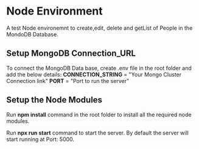 # Node Environment
A test Node environemnt to create,edit, delete and getList of People in the MondoDB Database.

## Setup MongoDB Connection_URL
To connect the MongoDB Data base, create .env file in the root folder and add the below details:
**CONNECTION_STRING** = "Your Mongo Cluster Connection link"
**PORT** = "Port to run the server"

## Setup the Node Modules
Run **npm install** command in the root folder to install all the required node modules.

Run **npx run start** command to start the server. By default the server will start running at Port: 5000.
